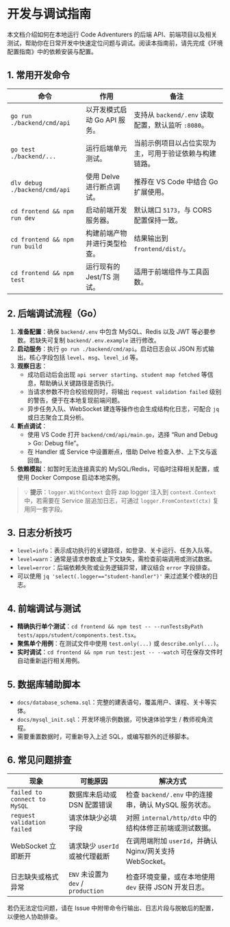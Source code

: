 # 开发与调试指南

本文档介绍如何在本地运行 Code Adventurers 的后端 API、前端项目以及相关测试，帮助你在日常开发中快速定位问题与调试。阅读本指南前，请先完成《环境配置指南》中的依赖安装与配置。

## 1. 常用开发命令

| 命令 | 作用 | 备注 |
| --- | --- | --- |
| `go run ./backend/cmd/api` | 以开发模式启动 Go API 服务。 | 支持从 `backend/.env` 读取配置，默认监听 `:8080`。 |
| `go test ./backend/...` | 运行后端单元测试。 | 当前示例项目以占位实现为主，可用于验证依赖与构建链路。 |
| `dlv debug ./backend/cmd/api` | 使用 Delve 进行断点调试。 | 推荐在 VS Code 中结合 Go 扩展使用。 |
| `cd frontend && npm run dev` | 启动前端开发服务器。 | 默认端口 `5173`，与 CORS 配置保持一致。 |
| `cd frontend && npm run build` | 构建前端产物并进行类型检查。 | 结果输出到 `frontend/dist/`。 |
| `cd frontend && npm test` | 运行现有的 Jest/TS 测试。 | 适用于前端组件与工具函数。 |

## 2. 后端调试流程（Go）

1. **准备配置**：确保 `backend/.env` 中包含 MySQL、Redis 以及 JWT 等必要参数。若缺失可复制 `backend/.env.example` 进行修改。
2. **启动服务**：执行 `go run ./backend/cmd/api`。启动日志会以 JSON 形式输出，核心字段包括 `level`、`msg`、`level_id` 等。
3. **观察日志**：
   - 成功启动后会出现 `api server starting`、`student map fetched` 等信息，帮助确认关键路径是否执行。
   - 当请求参数不符合校验规则时，将输出 `request validation failed` 级别的警告，便于在本地复现前端问题。
   - 异步任务入队、WebSocket 建连等操作也会生成结构化日志，可配合 `jq` 或日志聚合工具分析。
4. **断点调试**：
   - 使用 VS Code 打开 `backend/cmd/api/main.go`，选择 “Run and Debug > Go: Debug file”。
   - 在 Handler 或 Service 中设置断点，借助 Delve 检查入参、上下文与返回值。
5. **依赖模拟**：如暂时无法连接真实的 MySQL/Redis，可临时注释相关配置，或使用 Docker Compose 启动本地实例。

> 💡 **提示**：`logger.WithContext` 会将 zap logger 注入到 `context.Context` 中，若需要在 Service 层追加日志，可通过 `logger.FromContext(ctx)` 复用同一套字段。

## 3. 日志分析技巧

- `level=info`：表示成功执行的关键路径，如登录、关卡运行、任务入队等。
- `level=warn`：通常是请求参数或上下文缺失，需检查前端调用或测试数据。
- `level=error`：后端依赖失败或业务逻辑异常，建议结合 `error` 字段排查。
- 可以使用 `jq 'select(.logger=="student-handler")'` 来过滤某个模块的日志。

## 4. 前端调试与测试

- **精确执行单个测试**：`cd frontend && npm test -- --runTestsByPath tests/apps/student/components.test.tsx`。
- **聚焦单个用例**：在测试文件中使用 `test.only(...)` 或 `describe.only(...)`。
- **实时调试**：`cd frontend && npm run test:jest -- --watch` 可在保存文件时自动重新运行相关用例。

## 5. 数据库辅助脚本

- `docs/database_schema.sql`：完整的建表语句，覆盖用户、课程、关卡等实体。
- `docs/mysql_init.sql`：开发环境示例数据，可快速体验学生 / 教师视角流程。
- 需要重置数据时，可重新导入上述 SQL，或编写额外的迁移脚本。

## 6. 常见问题排查

| 现象 | 可能原因 | 解决方式 |
| --- | --- | --- |
| `failed to connect to MySQL` | 数据库未启动或 DSN 配置错误 | 检查 `backend/.env` 中的连接串，确认 MySQL 服务状态。 |
| `request validation failed` | 请求体缺少必填字段 | 对照 `internal/http/dto` 中的结构体修正前端或测试数据。 |
| WebSocket 立即断开 | 请求缺少 `userId` 或被代理截断 | 在调用端附加 `userId`，并确认 Nginx/网关支持 WebSocket。 |
| 日志缺失或格式异常 | `ENV` 未设置为 `dev` / `production` | 检查环境变量，或在本地使用 `dev` 获得 JSON 开发日志。 |

若仍无法定位问题，请在 Issue 中附带命令行输出、日志片段与脱敏后的配置，以便他人协助排查。
